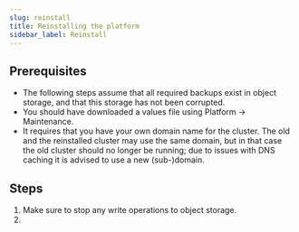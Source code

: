 ```yaml
---
slug: reinstall
title: Reinstalling the platform
sidebar_label: Reinstall
---
```


## Prerequisites

* The following steps assume that all required backups exist in object storage, and that this storage has not been corrupted.
* You should have downloaded a values file using Platform -> Maintenance.
* It requires that you have your own domain name for the cluster. The old and the reinstalled cluster may use the same domain, but in that case the old cluster should no longer be running; due to issues with DNS caching it is advised to use a new (sub-)domain.

## Steps

1. Make sure to stop any write operations to object storage.
2. 